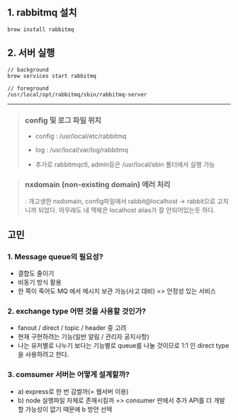 ## 1. rabbitmq 설치

```
brew install rabbitmq
```

## 2. 서버 실행

```
// background
brew services start rabbitmq

// foreground
/usr/local/opt/rabbitmq/sbin/rabbitmq-server
```

---

> ### config 및 로그 파일 위치
>
> - config : /usr/local/etc/rabbitmq
>
> - log : /usr/local/var/log/rabbitmq
> - 추가로 rabbitmqctl, admin등은 /usr/local/sbin 폴더에서 실행 가능

> ### nxdomain (non-existing domain) 에러 처리
>
> : 개고생한 nxdomain,
> config파일에서 rabbit@localhost -> rabbit으로 고치니까 되었다.
> 아무래도 내 맥북은 localhost alias가 잘 안되어있는듯 하다.

## 고민

### 1. Message queue의 필요성?

- 결합도 줄이기
- 비동기 방식 활용
- 한 쪽이 죽어도 MQ 에서 메시지 보관 가능(사고 대비) => 안정성 있는 서비스

### 2. exchange type 어떤 것을 사용할 것인가?

- fanout / direct / topic / header 중 고려
- 현재 구현하려는 기능(일반 알림 / 관리자 공지사항)
- 나는 유저별로 나누기 보다는 기능별로 queue를 나눌 것이므로 1:1 인 direct type을 사용하려고 한다.

### 3. comsumer 서버는 어떻게 설계할까?

- a) express로 한 번 감쌀까(= 웹서버 이용)
- b) node 실행파일 자체로 존재시킬까
  => consumer 딴에서 추가 API를 더 개발할 가능성이 없기 때문에 b 방안 선택
